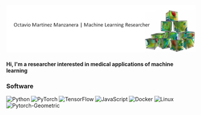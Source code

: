 [![](https://raw.githubusercontent.com/octaviomtz/octaviomtz/master/background_cubes2.png)](https://www.octaviomm.com/)
#### Hi, I'm a researcher interested in medical applications of machine learning

### Software

![Python](https://img.shields.io/badge/-Python-000?&logo=Python)
![PyTorch](https://img.shields.io/badge/-PyTorch-000?&logo=PyTorch)
![TensorFlow](https://img.shields.io/badge/-TensorFlow-000?&logo=TensorFlow)
![JavaScript](https://img.shields.io/badge/-JavaScript-000?&logo=JavaScript)
![Docker](https://img.shields.io/badge/-Docker-000?&logo=Docker)
![Linux](https://img.shields.io/badge/-Linux-000?&logo=Linux)
![Pytorch-Geometric](https://img.shields.io/badge/-PytorchGeometric-000)



<!--
**octaviomtz/octaviomtz** is a ✨ _special_ ✨ repository because its `README.md` (this file) appears on your GitHub profile.

Here are some ideas to get you started:

- 🔭 I’m currently working on ...
- 🌱 I’m currently learning ...
- 👯 I’m looking to collaborate on ...
- 🤔 I’m looking for help with ...
- 💬 Ask me about ...
- 📫 How to reach me: ...
- 😄 Pronouns: ...
- ⚡ Fun fact: ...
-->
